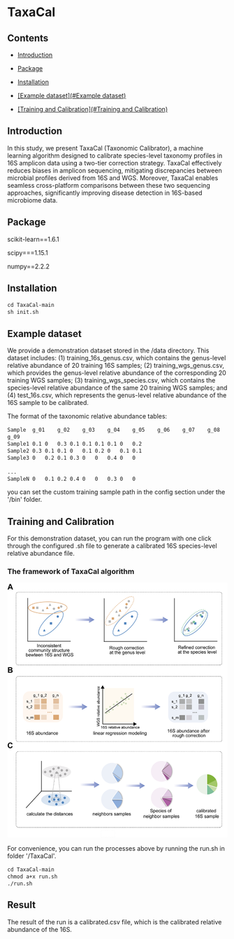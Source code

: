 # TaxaCal

## Contents

- <u>[Introduction](#Introduction)</u>

- <u>[Package](#Package)</u>

- <u>[Installation](#Installation)</u>

- <u>[Example dataset](#Example dataset)</u>

- <u>[Training and Calibration](#Training and Calibration)</u>

## Introduction

In this study, we present TaxaCal (Taxonomic Calibrator), a machine learning algorithm designed to calibrate species-level taxonomy profiles in 16S amplicon data using a two-tier correction strategy. TaxaCal effectively reduces biases in amplicon sequencing, mitigating discrepancies between microbial profiles derived from 16S and WGS. Moreover, TaxaCal enables seamless cross-platform comparisons between these two sequencing approaches, significantly improving disease detection in 16S-based microbiome data.

## Package

scikit-learn==1.6.1

scipy===1.15.1

numpy==2.2.2

## Installation

```
cd TaxaCal-main
sh init.sh
```

## Example dataset

We provide a demonstration dataset stored in the /data directory. This dataset includes: (1) training_16s_genus.csv, which contains the genus-level relative abundance of 20 training 16S samples; (2) training_wgs_genus.csv, which provides the genus-level relative abundance of the corresponding 20 training WGS samples; (3) training_wgs_species.csv, which contains the species-level relative abundance of the same 20 training WGS samples; and (4) test_16s.csv, which represents the genus-level relative abundance of the 16S sample to be calibrated.

The format of the taxonomic relative abundance tables: 
```
Sample	g_01	g_02	g_03	g_04	g_05	g_06	g_07	g_08	g_09
Sample1	0.1	0	0.3	0.1	0.1	0.1	0.1	0	0.2
Sample2	0.3	0.1	0.1	0	0.1	0.2	0	0.1	0.1
Sample3	0	0.2	0.1	0.3	0	0	0.4	0	0

...
SampleN	0	0.1	0.2	0.4	0	0	0.3	0	0
```
you can set the custom training sample path in the config section under the '/bin' folder.

## Training and Calibration

For this demonstration dataset, you can run the program with one click through the configured .sh file to generate a calibrated 16S species-level relative abundance file.

### The framework of TaxaCal algorithm

![image](https://github.com/qdu-bioinfo/TaxaCal/blob/main/img.png)

For convenience, you can run the processes above by running the run.sh in folder '/TaxaCal'.

```
cd TaxaCal-main
chmod a+x run.sh
./run.sh
```

## Result

The result of the run is a calibrated.csv file, which is the calibrated relative abundance of the 16S. 
